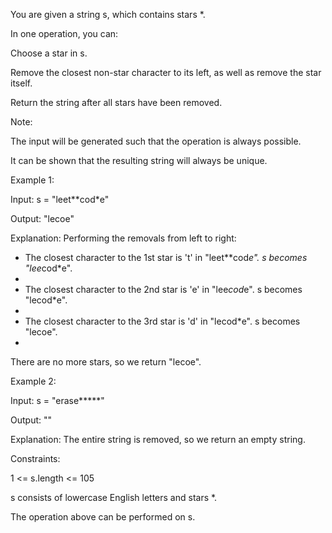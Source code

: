 You are given a string s, which contains stars *.

In one operation, you can:

Choose a star in s.

Remove the closest non-star character to its left, as well as remove the star itself.

Return the string after all stars have been removed.

Note:

The input will be generated such that the operation is always possible.

It can be shown that the resulting string will always be unique.
 

Example 1:

Input: s = "leet**cod*e"

Output: "lecoe"

Explanation: Performing the removals from left to right:

- The closest character to the 1st star is 't' in "leet**cod*e". s becomes "lee*cod*e".
- 
- The closest character to the 2nd star is 'e' in "lee*cod*e". s becomes "lecod*e".
- 
- The closest character to the 3rd star is 'd' in "lecod*e". s becomes "lecoe".
- 
There are no more stars, so we return "lecoe".

Example 2:

Input: s = "erase*****"

Output: ""

Explanation: The entire string is removed, so we return an empty string.
 

Constraints:

1 <= s.length <= 105

s consists of lowercase English letters and stars *.

The operation above can be performed on s.
